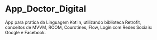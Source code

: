 # App_Doctor_Digital
App para pratica da Linguagem Kotlin, utilizando biblioteca Retrofit, conceitos de MVVM, ROOM, Courotines, Flow, Login com Redes Sociais: Google e Facebook.
